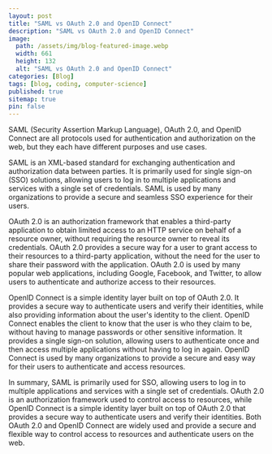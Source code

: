 ```yaml
---
layout: post
title: "SAML vs OAuth 2.0 and OpenID Connect"
description: "SAML vs OAuth 2.0 and OpenID Connect"
image:
  path: /assets/img/blog-featured-image.webp
  width: 661
  height: 132
  alt: "SAML vs OAuth 2.0 and OpenID Connect"
categories: [Blog]
tags: [blog, coding, computer-science]
published: true
sitemap: true
pin: false
---
```




SAML (Security Assertion Markup Language), OAuth 2.0, and OpenID Connect are all protocols used for authentication and authorization on the web, but they each have different purposes and use cases.

SAML is an XML-based standard for exchanging authentication and authorization data between parties. It is primarily used for single sign-on (SSO) solutions, allowing users to log in to multiple applications and services with a single set of credentials. SAML is used by many organizations to provide a secure and seamless SSO experience for their users.

OAuth 2.0 is an authorization framework that enables a third-party application to obtain limited access to an HTTP service on behalf of a resource owner, without requiring the resource owner to reveal its credentials. OAuth 2.0 provides a secure way for a user to grant access to their resources to a third-party application, without the need for the user to share their password with the application. OAuth 2.0 is used by many popular web applications, including Google, Facebook, and Twitter, to allow users to authenticate and authorize access to their resources.

OpenID Connect is a simple identity layer built on top of OAuth 2.0. It provides a secure way to authenticate users and verify their identities, while also providing information about the user's identity to the client. OpenID Connect enables the client to know that the user is who they claim to be, without having to manage passwords or other sensitive information. It provides a single sign-on solution, allowing users to authenticate once and then access multiple applications without having to log in again. OpenID Connect is used by many organizations to provide a secure and easy way for their users to authenticate and access resources.

In summary, SAML is primarily used for SSO, allowing users to log in to multiple applications and services with a single set of credentials. OAuth 2.0 is an authorization framework used to control access to resources, while OpenID Connect is a simple identity layer built on top of OAuth 2.0 that provides a secure way to authenticate users and verify their identities. Both OAuth 2.0 and OpenID Connect are widely used and provide a secure and flexible way to control access to resources and authenticate users on the web.



